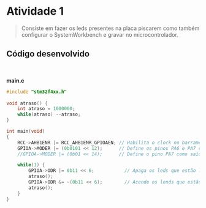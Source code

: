 # Atividade 1

> Consiste em fazer os leds presentes na placa piscarem como também configurar o SystemWorkbench e gravar no microcontrolador.


## Código desenvolvido

</br>

**main.c**
```c
#include "stm32f4xx.h"
			
void atraso() {
	int atraso = 1000000;
	while(atraso) --atraso;
}

int main(void)
{
	RCC->AHB1ENR |= RCC_AHB1ENR_GPIOAEN; // Habilita o clock no barramento da porta GPIOA
	GPIOA->MODER |= (0b0101 << 12);      // Define os pinos PA6 e PA7 como modo de saída 
	//GPIOA->MODER |= (0b01 << 14);      // Define o pino PA7 como saída

	while(1) {
		GPIOA->ODR |= 0b11 << 6;           // Apaga os leds que estão ligados nas portas PA6 e PA7
		atraso();
		GPIOA->ODR &= ~(0b11 << 6);        // Acende os lends que estão ligados em PA6 e PA7
		atraso();
	}
}
```

